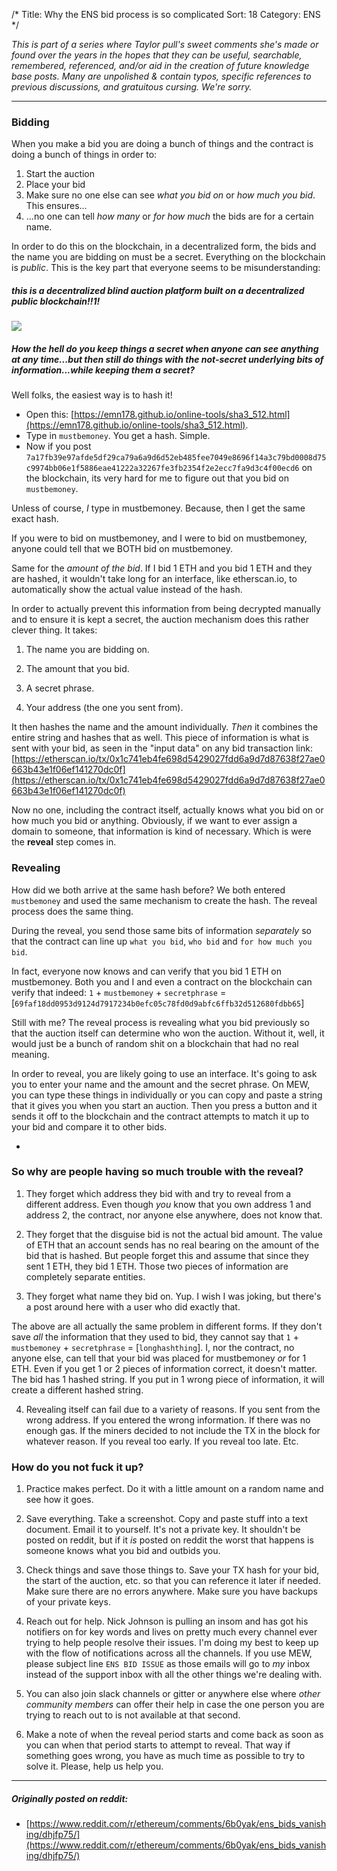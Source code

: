 /*
Title: Why the ENS bid process is so complicated
Sort: 18
Category: ENS
*/

*This is part of a series where Taylor pull's sweet comments she's made or found over the years in the hopes that they can be useful, searchable, remembered, referenced, and/or aid in the creation of future knowledge base posts. Many are unpolished & contain typos, specific references to previous discussions, and gratuitous cursing. We're sorry.*

---

### Bidding

When you make a bid you are doing a bunch of things and the contract is doing a bunch of things in order to:

1. Start the auction
2. Place your bid
3. Make sure no one else can see *what you bid on* or *how much you bid*. This ensures...
4. ...no one can tell *how many* or *for how much* the bids are for a certain name.

In order to do this on the blockchain, in a decentralized form, the bids and the name you are bidding on must be a secret. Everything on the blockchain is *public*. This is the key part that everyone seems to be misunderstanding:

##### this is a decentralized *blind* auction platform built on a decentralized *public* blockchain!!1!

![](https://media.giphy.com/media/KI9oNS4JBemyI/giphy.gif)

##### How the hell do you keep things a secret when anyone can see anything at any time...but then still do things with the not-secret underlying bits of information...while keeping them a secret?

Well folks, the easiest way is to hash it!

*  Open this: [https://emn178.github.io/online-tools/sha3_512.html](https://emn178.github.io/online-tools/sha3_512.html).
*  Type in `mustbemoney`. You get a hash. Simple.
*  Now if you post `7a17fb39e97afde5df29ca79a6a9d6d52eb485fee7049e8696f14a3c79bd0008d75c9974bb06e1f5886eae41222a32267fe3fb2354f2e2ecc7fa9d3c4f00ecd6` on the blockchain, its very hard for me to figure out that you bid on `mustbemoney`.

Unless of course, *I* type in mustbemoney. Because, then I get the same exact hash.

If you were to bid on mustbemoney, and I were to bid on mustbemoney, anyone could tell that we BOTH bid on mustbemoney.

Same for the *amount of the bid*. If I bid 1 ETH and you bid 1 ETH and they are hashed, it wouldn't take long for an interface, like etherscan.io, to automatically show the actual value instead of the hash.

In order to actually prevent this information from being decrypted manually and to ensure it is kept a secret, the auction mechanism does this rather clever thing. It takes:

1. The name you are bidding on.

2. The amount that you bid.

3. A secret phrase.

4. Your address (the one you sent from).

It then hashes the name and the amount individually. *Then* it combines the entire string and hashes that as well. This piece of information is what is sent with your bid, as seen in the "input data" on any bid transaction link: [https://etherscan.io/tx/0x1c741eb4fe698d5429027fdd6a9d7d87638f27ae0663b43e1f06ef141270dc0f](https://etherscan.io/tx/0x1c741eb4fe698d5429027fdd6a9d7d87638f27ae0663b43e1f06ef141270dc0f)

Now no one, including the contract itself, actually knows what you bid on or how much you bid or anything. Obviously, if we want to ever assign a domain to someone, that information is kind of necessary. Which is were the **reveal** step comes in.

### Revealing

How did we both arrive at the same hash before? We both entered `mustbemoney` and used the same mechanism to create the hash. The reveal process does the same thing.

During the reveal, you send those same bits of information *separately* so that the contract can line up `what you bid`, `who bid` and `for how much you bid`.

In fact, everyone now knows and can verify that you bid 1 ETH on mustbemoney. Both you and I and even a contract on the blockchain can verify that indeed: `1` + `mustbemoney` + `secretphrase` = [`69faf18dd0953d9124d7917234b0efc05c78fd0d9abfc6ffb32d512680fdbb65`]


Still with me? The reveal process is revealing what you bid previously so that the auction itself can determine who won the auction. Without it, well, it would just be a bunch of random shit on a blockchain that had no real meaning.

In order to reveal, you are likely going to use an interface. It's going to ask you to enter your name and the amount and the secret phrase. On MEW, you can type these things in individually or you can copy and paste a string that it gives you when you start an auction. Then you press a button and it sends it off to the blockchain and the contract attempts to match it up to your bid and compare it to other bids.

-

### So why are people having so much trouble with the reveal?

1. They forget which address they bid with and try to reveal from a different address. Even though *you* know that you own address 1 and address 2, the contract, nor anyone else anywhere, does not know that.

2. They forget that the disguise bid is not the actual bid amount. The value of ETH that an account sends has no real bearing on the amount of the bid that is hashed. But people forget this and assume that since they sent 1 ETH, they bid 1 ETH. Those two pieces of information are completely separate entities.

3. They forget what name they bid on. Yup. I wish I was joking, but there's a post around here with a user who did exactly that.

The above are all actually the same problem in different forms. If they don't save *all* the information that they used to bid, they cannot say that `1` + `mustbemoney` + `secretphrase` = [`longhashthing`]. I, nor the contract, no anyone else, can tell that your bid was placed for mustbemoney *or* for 1 ETH. Even if you get 1 or 2 pieces of information correct, it doesn't matter. The bid has 1 hashed string. If you put in 1 wrong piece of information, it will create a different hashed string.

4. Revealing itself can fail due to a variety of reasons. If you sent from the wrong address. If you entered the wrong information. If there was no enough gas. If the miners decided to not include the TX in the block for whatever reason. If you reveal too early. If you reveal too late. Etc.


### How do you not fuck it up?

1. Practice makes perfect. Do it with a little amount on a random name and see how it goes.

2. Save everything. Take a screenshot. Copy and paste stuff into a text document. Email it to yourself. It's not a private key. It shouldn't be posted on reddit, but if it *is* posted on reddit the worst that happens is someone knows what you bid and outbids you.

3. Check things and save those things to. Save your TX hash for your bid, the start of the auction, etc. so that you can reference it later if needed. Make sure there are no errors anywhere. Make sure you have backups of your private keys.

4. Reach out for help. Nick Johnson is pulling an insom and has got his notifiers on for key words and lives on pretty much every channel ever trying to help people resolve their issues. I'm doing my best to keep up with the flow of notifications across all the channels. If you use MEW, please subject line `ENS BID ISSUE` as those emails will go to *my* inbox instead of the support inbox with all the other things we're dealing with.

5. You can also join slack channels or gitter or anywhere else where *other community members* can offer their help in case the one person you are trying to reach out to is not available at that second.

6. Make a note of when the reveal period starts and come back as soon as you can when that period starts to attempt to reveal. That way if something goes wrong, you have as much time as possible to try to solve it. Please, help us help you.

---

##### Originally posted on reddit:

- [https://www.reddit.com/r/ethereum/comments/6b0yak/ens_bids_vanishing/dhjfp75/](https://www.reddit.com/r/ethereum/comments/6b0yak/ens_bids_vanishing/dhjfp75/)


